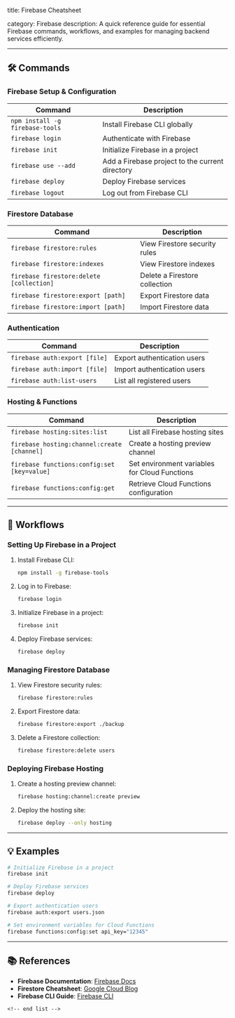 title: Firebase Cheatsheet

category: Firebase
description: A quick reference guide for essential Firebase commands, workflows, and examples for managing backend services efficiently.

---

## 🛠️ Commands

### **Firebase Setup & Configuration**

| Command                           | Description                                     |
| --------------------------------- | ----------------------------------------------- |
| `npm install -g firebase-tools` | Install Firebase CLI globally                   |
| `firebase login`                | Authenticate with Firebase                      |
| `firebase init`                 | Initialize Firebase in a project                |
| `firebase use --add`            | Add a Firebase project to the current directory |
| `firebase deploy`               | Deploy Firebase services                        |
| `firebase logout`               | Log out from Firebase CLI                       |

### **Firestore Database**

| Command                                    | Description                   |
| ------------------------------------------ | ----------------------------- |
| `firebase firestore:rules`               | View Firestore security rules |
| `firebase firestore:indexes`             | View Firestore indexes        |
| `firebase firestore:delete [collection]` | Delete a Firestore collection |
| `firebase firestore:export [path]`       | Export Firestore data         |
| `firebase firestore:import [path]`       | Import Firestore data         |

### **Authentication**

| Command                         | Description                 |
| ------------------------------- | --------------------------- |
| `firebase auth:export [file]` | Export authentication users |
| `firebase auth:import [file]` | Import authentication users |
| `firebase auth:list-users`    | List all registered users   |

### **Hosting & Functions**

| Command                                       | Description                                   |
| --------------------------------------------- | --------------------------------------------- |
| `firebase hosting:sites:list`               | List all Firebase hosting sites               |
| `firebase hosting:channel:create [channel]` | Create a hosting preview channel              |
| `firebase functions:config:set [key=value]` | Set environment variables for Cloud Functions |
| `firebase functions:config:get`             | Retrieve Cloud Functions configuration        |

---

## 🔄 Workflows

### **Setting Up Firebase in a Project**

1. Install Firebase CLI:
   ```bash
   npm install -g firebase-tools
   ```
2. Log in to Firebase:
   ```bash
   firebase login
   ```
3. Initialize Firebase in a project:
   ```bash
   firebase init
   ```
4. Deploy Firebase services:
   ```bash
   firebase deploy
   ```

### **Managing Firestore Database**

1. View Firestore security rules:
   ```bash
   firebase firestore:rules
   ```
2. Export Firestore data:
   ```bash
   firebase firestore:export ./backup
   ```
3. Delete a Firestore collection:
   ```bash
   firebase firestore:delete users
   ```

### **Deploying Firebase Hosting**

1. Create a hosting preview channel:
   ```bash
   firebase hosting:channel:create preview
   ```
2. Deploy the hosting site:
   ```bash
   firebase deploy --only hosting
   ```

---

## 💡 Examples

```bash
# Initialize Firebase in a project
firebase init

# Deploy Firebase services
firebase deploy

# Export authentication users
firebase auth:export users.json

# Set environment variables for Cloud Functions
firebase functions:config:set api_key="12345"
```

---

## 📚 References

- **Firebase Documentation**: [Firebase Docs](https://firebase.google.com/docs)
- **Firestore Cheatsheet**: [Google Cloud Blog](https://cloud.google.com/blog/topics/developers-practitioners/all-you-need-know-about-firestore-cheatsheet)
- **Firebase CLI Guide**: [Firebase CLI](https://firebase.google.com/docs/cli)

```
<!-- end list -->
```
